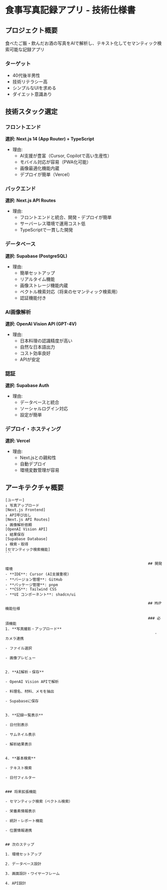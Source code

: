 # 食事写真記録アプリ - 技術仕様書

## プロジェクト概要
食べたご飯・飲んだお酒の写真をAIで解析し、テキスト化してセマンティック検索可能な記録アプリ

### ターゲット
- 40代後半男性
- 技術リテラシー高
- シンプルなUIを求める
- ダイエット意識あり

## 技術スタック選定

### フロントエンド
**選択: Next.js 14 (App Router) + TypeScript**
- 理由:
  - AI支援が豊富（Cursor, Copilotで高い生産性）
  - モバイル対応が容易（PWA化可能）
  - 画像最適化機能内蔵
  - デプロイが簡単（Vercel）

### バックエンド
**選択: Next.js API Routes**
- 理由:
  - フロントエンドと統合、開発・デプロイが簡単
  - サーバーレス環境で運用コスト低
  - TypeScriptで一貫した開発

### データベース
**選択: Supabase (PostgreSQL)**
- 理由:
  - 簡単セットアップ
  - リアルタイム機能
  - 画像ストレージ機能内蔵
  - ベクトル検索対応（将来のセマンティック検索用）
  - 認証機能付き

### AI画像解析
**選択: OpenAI Vision API (GPT-4V)**
- 理由:
  - 日本料理の認識精度が高い
  - 自然な日本語出力
  - コスト効率良好
  - APIが安定

### 認証
**選択: Supabase Auth**
- 理由:
  - データベースと統合
  - ソーシャルログイン対応
  - 設定が簡単

### デプロイ・ホスティング
**選択: Vercel**
- 理由:
  - Next.jsとの親和性
  - 自動デプロイ
  - 環境変数管理が容易

## アーキテクチャ概要
```
[ユーザー] 
↓ 写真アップロード
[Next.js Frontend]
↓ API呼び出し
[Next.js API Routes]
↓ 画像解析依頼
[OpenAI Vision API]                                                            ↓ 結果保存
[Supabase Database] 
↓ 検索・取得
[セマンティック検索機能]                                                                ```

                                                                ## 開発環境
- **IDE**: Cursor (AI支援重視)
- **バージョン管理**: GitHub
- **パッケージ管理**: pnpm
- **CSS**: Tailwind CSS
- **UI コンポーネント**: shadcn/ui

                                                                ## MVP機能仕様

                                                                ### 必須機能
1. **写真撮影・アップロード**
                                                                   - カメラ連携
                                                                      - ファイル選択
                                                                         - 画像プレビュー

                                                                         2. **AI解析・保存**
                                                                            - OpenAI Vision APIで解析
                                                                               - 料理名、材料、メモを抽出
                                                                                  - Supabaseに保存

                                                                                  3. **記録一覧表示**
                                                                                     - 日付別表示
                                                                                        - サムネイル表示
                                                                                           - 解析結果表示

                                                                                           4. **基本検索**
                                                                                              - テキスト検索
                                                                                                 - 日付フィルター

                                                                                                 ### 将来拡張機能
                                                                                                 - セマンティック検索（ベクトル検索）
                                                                                                 - 栄養素情報表示
                                                                                                 - 統計・レポート機能
                                                                                                 - 位置情報連携

                                                                                                 ## 次のステップ
                                                                                                 1. 環境セットアップ
                                                                                                 2. データベース設計
                                                                                                 3. 画面設計・ワイヤーフレーム
                                                                                                 4. API設計